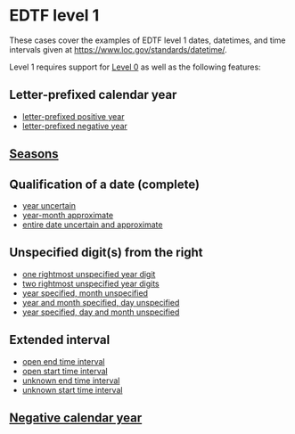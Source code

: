 # EDTF level 1

These cases cover the examples of EDTF level 1 dates, datetimes, and
time intervals given at https://www.loc.gov/standards/datetime/.

Level 1 requires support for [Level 0](../level-0#readme) as well as
the following features:

## Letter-prefixed calendar year

* [letter-prefixed positive year](letter-prefixed-positive-year.ttl)
* [letter-prefixed negative year](letter-prefixed-negative-year.ttl)
 
## [Seasons](season.ttl)
 
## Qualification of a date (complete)

* [year uncertain](uncertain-year.ttl)
* [year-month approximate](approximate-month.ttl)
* [entire date uncertain and approximate](uncertain-approximate-day.ttl)
 
## Unspecified digit(s) from the right

* [one rightmost unspecified year digit](one-rightmost-unspecified-digit.ttl)
* [two rightmost unspecified year digits](two-rightmost-unspecified-digits.ttl)
* [year specified, month unspecified](month-unspecified.ttl)
* [year and month specified, day unspecified](day-unspecified.ttl)
* [year specified, day and month unspecified](day-month-unspecified.ttl)

## Extended interval

* [open end time interval](open-end-interval-day-precision.ttl)
* [open start time interval](open-start-interval-day-precision.ttl)
* [unknown end time interval](unknown-end-interval-day-precision.ttl)
* [unknown start time interval](unknown-start-interval-day-precision.ttl)
 
## [Negative calendar year](negative-year.ttl)
